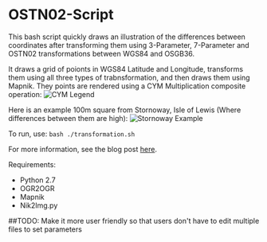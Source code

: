 # OSTN02-Script

This bash script quickly draws an illustration of the differences between coordinates after transforming them using 3-Parameter, 7-Parameter and OSTN02 transformations between WGS84 and OSGB36.

It draws a grid of poionts in WGS84 Latitude and Longitude, transforms them using all three types of trabnsformation, and then draws them using Mapnik. They points are rendered using a CYM Multiplication composite operation:
![CYM Legend](https://jonnyhuckblog.files.wordpress.com/2015/11/point.png)

Here is an example 100m square from Stornoway, Isle of Lewis (Where differences between them are high):
![Stornoway Example](https://jonnyhuckblog.files.wordpress.com/2015/11/gb2.png)

To run, use:
`bash ./transformation.sh`

For more information, see the blog post [here](https://jonnyhuckblog.wordpress.com/2015/11/09/transforming-between-osgb36-and-wgs84-using-ostn02/).

Requirements:
* Python 2.7
* OGR2OGR
* Mapnik
* Nik2Img.py

##TODO:
Make it more user friendly so that users don't have to edit multiple files to set parameters
